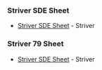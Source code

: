 ### Striver SDE Sheet

* [Striver SDE Sheet](https://takeuforward.org/interviews/strivers-sde-sheet-top-coding-interview-problems) - Striver


### Striver 79 Sheet

* [Striver SDE Sheet](https://takeuforward.org/interview-sheets/strivers-79-last-moment-dsa-sheet-ace-interviews) - Striver
